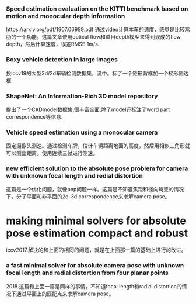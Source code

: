 ### Speed estimation evaluation on the KITTI benchmark based on motion and monocular depth information
https://arxiv.org/pdf/1907.06989.pdf
通过video计算本车的速度，感觉是比较鸡肋的一个功能。这篇文章使用optical flow和单目depth模型来得到现成的flow depth，然后计算速度，误差RMSE 1m/s.

### Boxy vehicle detection in large images
投iccv19的大型3d/2d车辆检测数据集，没中。标了一个矩形背框加一个梯形侧边框

### ShapeNet: An Information-Rich 3D model repository
提出了一个CADmodel数据集,很丰富全面,除了model还标注了word part correspondence等信息.

### Vehicle speed estimation using a monocular camera
固定摄像头测速。通过检测车牌，估计车辆距离地面的高度，然后用相似三角形就可以测出距离。使用连续三帧进行测速。

### new efficient solution to the absolute pose problem for camera with unknown focal length and redial distortion
这篇是一个优化问题，就像pnp问题一样。这篇是不知道焦距和径向畸变的情况下，分了平面和非平面的2d-3d correspondence来求解camera pose。

# making minimal solvers for absolute pose estimation compact and robust
iccv2017.解决的和上面的相同的问题，就是在上面那一篇的基础上进行的改进。

### a fast minimal solver for absolute camera pose with unknown focal length and radial distortion from four planar points
2018.这篇和上面一篇是同样的事情，不知道focal length和radial distortion的情况下通过平面上的匹配点来求解camera pose。
